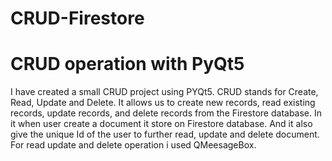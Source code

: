 # CRUD-Firestore

# CRUD operation with PyQt5

I have created a small CRUD project using PYQt5. CRUD stands for Create, Read, Update and Delete. It allows us to create new records, read existing records, update records, and delete records from the Firestore database. In it when user create a document it store on Firestore database. And it also give the unique Id of the user to further read, update and delete document. For read update and delete operation i used QMeesageBox. 

